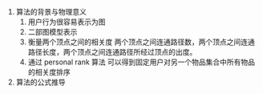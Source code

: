 1. 算法的背景与物理意义
   1. 用户行为很容易表示为图
   2. 二部图模型表示
   3. 衡量两个顶点之间的相关度 两个顶点之间连通路径数，两个顶点之间连通路径长度，两个顶点之间连通路径所经过顶点的出度。 
   4. 通过 personal rank 算法 可以得到固定用户对另一个物品集合中所有物品的相关度排序
2. 算法的公式推导